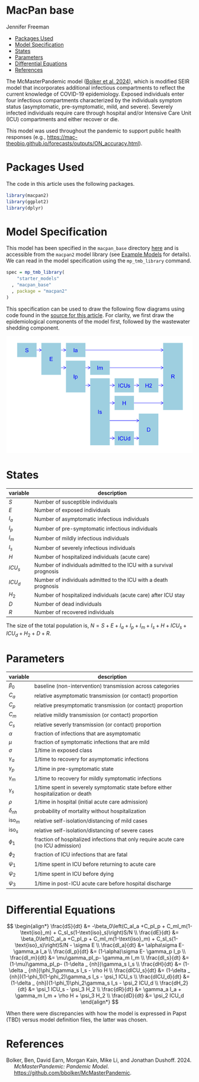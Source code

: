 MacPan base
================
Jennifer Freeman

-   <a href="#packages-used" id="toc-packages-used">Packages Used</a>
-   <a href="#model-specification" id="toc-model-specification">Model
    Specification</a>
-   <a href="#states" id="toc-states">States</a>
-   <a href="#parameters" id="toc-parameters">Parameters</a>
-   <a href="#differential-equations"
    id="toc-differential-equations">Differential Equations</a>
-   <a href="#references" id="toc-references">References</a>

The McMasterPandemic model ([Bolker et al. 2024](#ref-macpan)), which is
modified SEIR model that incorporates additional infectious compartments
to reflect the current knowledge of COVID-19 epidemiology. Exposed
individuals enter four infectious compartments characterized by the
individuals symptom status (asymptomatic, pre-symptomatic, mild, and
severe). Severely infected individuals require care through hospital
and/or Intensive Care Unit (ICU) compartments and either recover or die.

This model was used throughout the pandemic to support public health
responses (e.g.,
<https://mac-theobio.github.io/forecasts/outputs/ON_accuracy.html>).

# Packages Used

The code in this article uses the following packages.

``` r
library(macpan2)
library(ggplot2)
library(dplyr)
```

# Model Specification

This model has been specified in the `macpan_base` directory
[here](https://github.com/canmod/macpan2/blob/main/inst/starter_models/macpan_base/tmb.R)
and is accessible from the `macpan2` model library (see [Example
Models](https://canmod.github.io/macpan2/articles/example_models.html)
for details). We can read in the model specification using the
`mp_tmb_library` command.

``` r
spec = mp_tmb_library(
    "starter_models"
  , "macpan_base"
  , package = "macpan2"
)
```

This specification can be used to draw the following flow diagrams using
code found in the [source for this
article](https://github.com/canmod/macpan2/blob/main/inst/starter_models/macpan_base/README.Rmd).
For clarity, we first draw the epidemiological components of the model
first, followed by the wastewater shedding component.

![](./figures/diagram-1.png)<!-- -->

# States

| variable | description                                                         |
|----------|---------------------------------------------------------------------|
| $S$      | Number of susceptible individuals                                   |
| $E$      | Number of exposed individuals                                       |
| $I_a$    | Number of asymptomatic infectious individuals                       |
| $I_p$    | Number of pre-symptomatic infectious individuals                    |
| $I_m$    | Number of mildly infectious individuals                             |
| $I_s$    | Number of severely infectious individuals                           |
| $H$      | Number of hospitalized individuals (acute care)                     |
| $ICU_s$  | Number of individuals admitted to the ICU with a survival prognosis |
| $ICU_d$  | Number of individuals admitted to the ICU with a death prognosis    |
| $H_2$    | Number of hospitalized individuals (acute care) after ICU stay      |
| $D$      | Number of dead individuals                                          |
| $R$      | Number of recovered individuals                                     |

The size of the total population is,
$N = S + E + I_a + I_p + I_m + I_s + H + ICU_s + ICU_d + H_2 + D + R$.

# Parameters

| variable       | description                                                                         |
|----------------|-------------------------------------------------------------------------------------|
| $\beta_0$      | baseline (non-intervention) transmission across categories                          |
| $C_a$          | relative asymptomatic transmission (or contact) proportion                          |
| $C_p$          | relative presymptomatic transmission (or contact) proportion                        |
| $C_m$          | relative mildly transmission (or contact) proportion                                |
| $C_s$          | relative severly transmission (or contact) proportion                               |
| $\alpha$       | fraction of infections that are asymptomatic                                        |
| $\mu$          | fraction of symptomatic infections that are mild                                    |
| $\sigma$       | 1/time in exposed class                                                             |
| $\gamma_a$     | 1/time to recovery for asymptomatic infections                                      |
| $\gamma_p$     | 1/time in pre-symptomatic state                                                     |
| $\gamma_m$     | 1/time to recovery for mildly symptomatic infections                                |
| $\gamma_s$     | 1/time spent in severely symptomatic state before either hospitalization or death   |
| $\rho$         | 1/time in hospital (initial acute care admission)                                   |
| $\delta_{nh}$  | probability of mortality without hospitalization                                    |
| $\text{iso}_m$ | relative self-isolation/distancing of mild cases                                    |
| $\text{iso}_s$ | relative self-isolation/distancing of severe cases                                  |
| $\phi_1$       | fraction of hospitalized infections that only require acute care (no ICU admission) |
| $\phi_2$       | fraction of ICU infections that are fatal                                           |
| $\psi_1$       | 1/time spent in ICU before returning to acute care                                  |
| $\psi_2$       | 1/time spent in ICU before dying                                                    |
| $\psi_3$       | 1/time in post-ICU acute care before hospital discharge                             |

# Differential Equations

<!-- nb. do not remove the spaces in `\delta _ {nh}`. https://github.com/github/markup/issues/1575 -->

$$
\begin{align*}
\frac{dS}{dt} &= -\beta_0\left(C_aI_a +C_pI_p + C_mI_m(1-\text{iso}_m) + C_sI_s(1-\text{iso}_s)\right)S/N \\
\frac{dE}{dt} &= \beta_0\left(C_aI_a +C_pI_p + C_mI_m(1-\text{iso}_m) + C_sI_s(1-\text{iso}_s)\right)S/N - \sigma E \\
\frac{dI_a}{dt} &= \alpha\sigma E- \gamma_a I_a \\
\frac{dI_p}{dt} &= (1-\alpha)\sigma E- \gamma_p I_p \\
\frac{dI_m}{dt} &= \mu\gamma_pI_p- \gamma_m I_m \\
\frac{dI_s}{dt} &= (1-\mu)\gamma_pI_p- (1-\delta _ {nh})\gamma_s I_s \\
\frac{dH}{dt} &= (1-\delta _ {nh})\phi_1\gamma_s I_s - \rho H  \\
\frac{dICU_s}{dt} &= (1-\delta _ {nh})(1-\phi_1)(1-\phi_2)\gamma_s I_s - \psi_1 ICU_s \\
\frac{dICU_d}{dt} &= (1-\delta _ {nh})(1-\phi_1)\phi_2\gamma_s I_s - \psi_2 ICU_d \\
\frac{dH_2}{dt} &= \psi_1 ICU_s - \psi_3 H_2  \\
\frac{dR}{dt} &= \gamma_a I_a + \gamma_m I_m + \rho H + \psi_3 H_2 \\
\frac{dD}{dt} &=  \psi_2 ICU_d
\end{align*}
$$

When there were discrepancies with how the model is expressed in Papst
(TBD) versus model definition files, the latter was chosen.

# References

<div id="refs" class="references csl-bib-body hanging-indent">

<div id="ref-macpan" class="csl-entry">

Bolker, Ben, David Earn, Morgan Kain, Mike Li, and Jonathan Dushoff.
2024. *McMasterPandemic: Pandemic Model*.
<https://github.com/bbolker/McMasterPandemic>.

</div>

</div>
